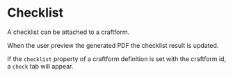 # Checklist

A checklist can be attached to a craftform.

When the user preview the generated PDF the checklist result is updated.

If the `checklist` property of a craftform definition is set
with the craftform id,
a `check` tab will appear.
